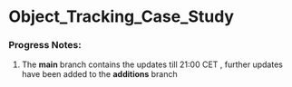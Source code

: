 # Object_Tracking_Case_Study

### Progress Notes: 
1. The **main** branch contains the updates till 21:00 CET , further updates have been added to the **additions** branch

